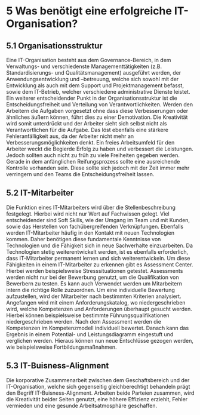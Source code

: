 # 5 Was benötigt eine erfolgreiche IT-Organisation?

## 5.1 Organisationsstruktur
Eine IT-Organisation besteht aus dem Governance-Bereich, in dem Verwaltungs- und verschiedenste Managementtätigkeiten (z.B. Standardisierungs- und Qualitätsmanagement) ausgeführt werden, der Anwendungsentwicklung und –betreuung, welche sich sowohl mit der Entwicklung als auch mit dem Support und Projektmanagement befasst, sowie dem IT-Betrieb, welcher verschiedene administrative Dienste leistet.
Ein weiterer entscheidender Punkt in der Organisationsstruktur ist die Entscheidungsfreiheit und Verteilung von Verantwortlichkeiten. Werden den Arbeitern die Aufgaben vorgesetzt ohne dass diese Verbesserungen oder ähnliches äußern können, führt dies zu einer Demotivation. Die Kreativität wird somit unterdrückt und der Arbeiter sieht sich selbst nicht als Verantwortlichen für die Aufgabe. Das löst ebenfalls eine stärkere Fehleranfälligkeit aus, da der Arbeiter nicht mehr an Verbesserungsmöglichkeiten denkt. Ein freies Arbeitsumfeld für den Arbeiter weckt die Begierde Erfolg zu haben und verbessert die Leistungen. Jedoch sollten auch nicht zu früh zu viele Freiheiten gegeben werden. Gerade in dem anfänglichen Reifungsprozess sollte eine ausreichende Kontrolle vorhanden sein. Diese sollte sich jedoch mit der Zeit immer mehr verringern und den Teams die Entscheidungsfreiheit lassen.  

## 5.2 IT-Mitarbeiter
Die Funktion eines IT-Mitarbeiters wird über die Stellenbeschreibung festgelegt. Hierbei wird nicht nur Wert auf Fachwissen gelegt. Viel entscheidender sind Soft Skills, wie der Umgang im Team und mit Kunden, sowie das Herstellen von fachübergreifenden Verknüpfungen.
Ebenfalls werden IT-Mitarbeiter häufig in den Kontakt mit neuen Technologien kommen. Daher benötigen diese fundamentale Kenntnisse von Technologien und die Fähigkeit sich in neue Sachverhalte einzuarbeiten. Da Technologien stetig weiterentwickelt werden, ist es ebenfalls erforderlich, dass IT-Mitarbeiter permanent lernen und sich weiterentwickeln.
Um diese Fähigkeiten in einem IT-Mitarbeiter zu erkennen gibt es Assessment Center. Hierbei werden beispielsweise Stresssituationen getestet.  Assessments werden nicht nur bei der Bewerbung genutzt, um die Qualifikation von Bewerbern zu testen. Es kann auch Verwendet werden um Mitarbeitern intern die richtige Rolle zuzuordnen.
Um eine individuelle Bewertung aufzustellen, wird der Mitarbeiter nach bestimmten Kriterien analysiert.
Angefangen wird mit einem Anforderungskatalog, wo niedergeschrieben wird, welche Kompetenzen und Anforderungen überhaupt gesucht werden. Hierbei können beispielsweise bestimmte Führungsqualifikationen niedergeschrieben werden. Nach dem Assessment werden die Kompetenzen im Kompetenzmodell individuell bewertet. Danach kann das Ergebnis in einem Potential- und Leistungsdiagramm eingestuft und verglichen werden. Hieraus können nun neue Entschlüsse gezogen werden, wie beispielsweise Fortbildungsmaßnahmen.

## 5.3 IT-Buisness-Alignment
Die korporative Zusammenarbeit zwischen dem Geschaftsbereich und der IT-Organisation, welche sich gegenseitig gleichberechtigt behandeln prägt den Begriff IT-Buisness-Alignment. Arbeiten beide Parteien zusammen, wird die Kreativität beider Seiten genutzt, eine höhere Effizienz erziehlt, Fehler vermieden und eine gesunde Arbeitsatmosphäre geschaffen.
